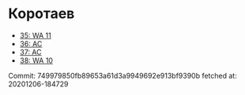 # Коротаев
- [35: WA 11](35.md)
- [36: AC](36.md)
- [37: AC](37.md)
- [38: WA 10](38.md)

Commit: 749979850fb89653a61d3a9949692e913bf9390b
 fetched at: 20201206-184729
